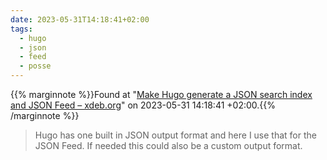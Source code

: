 ```yaml
---
date: 2023-05-31T14:18:41+02:00
tags:
  - hugo
  - json
  - feed
  - posse
---
```

{{% marginnote %}}Found at "[Make Hugo generate a JSON search index and JSON Feed – xdeb.org](https://web.archive.org/web/20230531141841/https://xdeb.org/post/2017/make-hugo-generate-a-json-search-index-and-json-feed/)" on 2023-05-31 14:18:41 +02:00.{{% /marginnote %}}

> Hugo has one built in JSON output format and here I use that for the JSON Feed. If needed this could also be a custom output format.